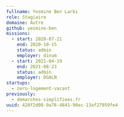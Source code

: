 ```yaml
---
fullname: Yesmine Ben Larbi
role: Stagiaire
domaine: Autre
github: yesmine-ben
missions:
  - start: 2020-07-21
    end: 2020-10-15
    status: admin
    employer: dinum
  - start: 2021-04-19
    end: 2021-08-23
    status: admin
    employer: DGALN
startups:
  - zero-logement-vacant
previously:
  - demarches-simplifiees.fr
uuid: 428f2d08-9a76-4841-96ec-13af27959fe4
---
```

